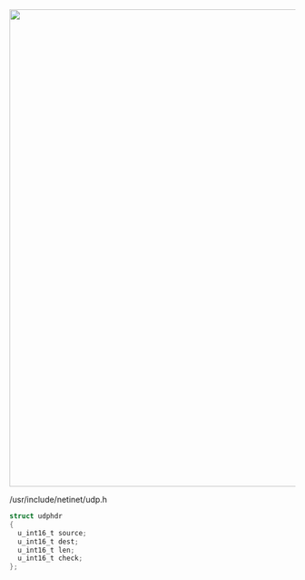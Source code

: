 <img width="840" src="https://user-images.githubusercontent.com/43327056/136646333-35ca223f-30c2-4a72-8d5c-3b4e403b9223.png">

/usr/include/netinet/udp.h

```c
struct udphdr
{
  u_int16_t source;
  u_int16_t dest;
  u_int16_t len;
  u_int16_t check;
};
```
